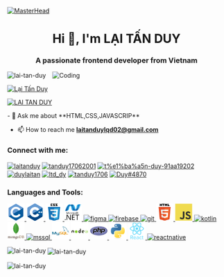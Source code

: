 [![MasterHead](https://www.digitalsolutionservices.com/img/services/website1.gif)](https://laitanduy.github.io/Lai_Tan_Duy.github.io/)
<h1 align="center">Hi 👋, I'm LẠI TẤN DUY</h1>
<h3 align="center">A passionate frontend developer from Vietnam</h3>
<img align="right" alt="Coding" width="400" <img src="https://cdn.dribbble.com/users/1162077/screenshots/3848914/programmer.gif">
<p align="left"> <img src="https://komarev.com/ghpvc/?username=lai-tan-duy&label=Profile%20views&color=0e75b6&style=flat" alt="lai-tan-duy" /> </p>
<p align="left"> <a href="https://laitanduy.github.io/Lai_Tan_Duy.github.io/" target="blank"><img src="https://img.shields.io/twitter/url?color=White&label=Follow%20me&logo=D&logoColor=blue&style=social&url=https%3A%2F%2Flaitanduy.github.io%2FLai_Tan_Duy.github.io%2F" alt="Lại Tấn Duy" /></a> </p>
<p align="left"> <a href="https://twitter.com/tanduy17062001" target="blank"><img src="https://img.shields.io/twitter/follow/tanduy17062001?logo=twitter&style=for-the-badge" alt="LAI TAN DUY" /></a> </p>
- 💬 Ask me about **HTML,CSS,JAVASCRIP**

- 📫 How to reach me **laitanduylqd02@gmail.com**

<h3 align="left">Connect with me:</h3>
<p align="left">
<a href="https://dev.to/laitanduy" target="blank"><img align="center" src="https://raw.githubusercontent.com/rahuldkjain/github-profile-readme-generator/master/src/images/icons/Social/devto.svg" alt="laitanduy" height="30" width="40" /></a>
<a href="https://twitter.com/tanduy17062001" target="blank"><img align="center" src="https://raw.githubusercontent.com/rahuldkjain/github-profile-readme-generator/master/src/images/icons/Social/twitter.svg" alt="tanduy17062001" height="30" width="40" /></a>
<a href="https://linkedin.com/in/t%e1%ba%a5n-duy-91aa19202" target="blank"><img align="center" src="https://raw.githubusercontent.com/rahuldkjain/github-profile-readme-generator/master/src/images/icons/Social/linked-in-alt.svg" alt="t%e1%ba%a5n-duy-91aa19202" height="30" width="40" /></a>
<a href="https://fb.com/duylaitan" target="blank"><img align="center" src="https://raw.githubusercontent.com/rahuldkjain/github-profile-readme-generator/master/src/images/icons/Social/facebook.svg" alt="duylaitan" height="30" width="40" /></a>
<a href="https://instagram.com/ltd_dy" target="blank"><img align="center" src="https://raw.githubusercontent.com/rahuldkjain/github-profile-readme-generator/master/src/images/icons/Social/instagram.svg" alt="ltd_dy" height="30" width="40" /></a>
<a href="https://www.youtube.com/c/tanduy1706" target="blank"><img align="center" src="https://raw.githubusercontent.com/rahuldkjain/github-profile-readme-generator/master/src/images/icons/Social/youtube.svg" alt="tanduy1706" height="30" width="40" /></a>
<a href="https://discord.gg/Duy#4870" target="blank"><img align="center" src="https://raw.githubusercontent.com/rahuldkjain/github-profile-readme-generator/master/src/images/icons/Social/discord.svg" alt="Duy#4870" height="30" width="40" /></a>
</p>

<h3 align="left">Languages and Tools:</h3>
<p align="left"> <a href="https://www.cprogramming.com/" target="_blank" rel="noreferrer"> <img src="https://raw.githubusercontent.com/devicons/devicon/master/icons/c/c-original.svg" alt="c" width="40" height="40"/> </a> <a href="https://www.w3schools.com/cpp/" target="_blank" rel="noreferrer"> <img src="https://raw.githubusercontent.com/devicons/devicon/master/icons/cplusplus/cplusplus-original.svg" alt="cplusplus" width="40" height="40"/> </a> <a href="https://www.w3schools.com/css/" target="_blank" rel="noreferrer"> <img src="https://raw.githubusercontent.com/devicons/devicon/master/icons/css3/css3-original-wordmark.svg" alt="css3" width="40" height="40"/> </a> <a href="https://dotnet.microsoft.com/" target="_blank" rel="noreferrer"> <img src="https://raw.githubusercontent.com/devicons/devicon/master/icons/dot-net/dot-net-original-wordmark.svg" alt="dotnet" width="40" height="40"/> </a> <a href="https://www.figma.com/" target="_blank" rel="noreferrer"> <img src="https://www.vectorlogo.zone/logos/figma/figma-icon.svg" alt="figma" width="40" height="40"/> </a> <a href="https://firebase.google.com/" target="_blank" rel="noreferrer"> <img src="https://www.vectorlogo.zone/logos/firebase/firebase-icon.svg" alt="firebase" width="40" height="40"/> </a> <a href="https://git-scm.com/" target="_blank" rel="noreferrer"> <img src="https://www.vectorlogo.zone/logos/git-scm/git-scm-icon.svg" alt="git" width="40" height="40"/> </a> <a href="https://www.w3.org/html/" target="_blank" rel="noreferrer"> <img src="https://raw.githubusercontent.com/devicons/devicon/master/icons/html5/html5-original-wordmark.svg" alt="html5" width="40" height="40"/> </a> <a href="https://developer.mozilla.org/en-US/docs/Web/JavaScript" target="_blank" rel="noreferrer"> <img src="https://raw.githubusercontent.com/devicons/devicon/master/icons/javascript/javascript-original.svg" alt="javascript" width="40" height="40"/> </a> <a href="https://kotlinlang.org" target="_blank" rel="noreferrer"> <img src="https://www.vectorlogo.zone/logos/kotlinlang/kotlinlang-icon.svg" alt="kotlin" width="40" height="40"/> </a> <a href="https://www.mongodb.com/" target="_blank" rel="noreferrer"> <img src="https://raw.githubusercontent.com/devicons/devicon/master/icons/mongodb/mongodb-original-wordmark.svg" alt="mongodb" width="40" height="40"/> </a> <a href="https://www.microsoft.com/en-us/sql-server" target="_blank" rel="noreferrer"> <img src="https://www.svgrepo.com/show/303229/microsoft-sql-server-logo.svg" alt="mssql" width="40" height="40"/> </a> <a href="https://www.mysql.com/" target="_blank" rel="noreferrer"> <img src="https://raw.githubusercontent.com/devicons/devicon/master/icons/mysql/mysql-original-wordmark.svg" alt="mysql" width="40" height="40"/> </a> <a href="https://nodejs.org" target="_blank" rel="noreferrer"> <img src="https://raw.githubusercontent.com/devicons/devicon/master/icons/nodejs/nodejs-original-wordmark.svg" alt="nodejs" width="40" height="40"/> </a> <a href="https://www.php.net" target="_blank" rel="noreferrer"> <img src="https://raw.githubusercontent.com/devicons/devicon/master/icons/php/php-original.svg" alt="php" width="40" height="40"/> </a> <a href="https://www.python.org" target="_blank" rel="noreferrer"> <img src="https://raw.githubusercontent.com/devicons/devicon/master/icons/python/python-original.svg" alt="python" width="40" height="40"/> </a> <a href="https://reactjs.org/" target="_blank" rel="noreferrer"> <img src="https://raw.githubusercontent.com/devicons/devicon/master/icons/react/react-original-wordmark.svg" alt="react" width="40" height="40"/> </a> <a href="https://reactnative.dev/" target="_blank" rel="noreferrer"> <img src="https://reactnative.dev/img/header_logo.svg" alt="reactnative" width="40" height="40"/> </a> </p>

<p><img align="left" src="https://github-readme-stats.vercel.app/api/top-langs?username=lai-tan-duy&show_icons=true&locale=en&layout=compact" alt="lai-tan-duy" /></p>

<p>&nbsp;<img align="center" src="https://github-readme-stats.vercel.app/api?username=lai-tan-duy&show_icons=true&locale=en" alt="lai-tan-duy" /></p>

<p><img align="center" src="https://github-readme-streak-stats.herokuapp.com/?user=lai-tan-duy&" alt="lai-tan-duy" /></p>
